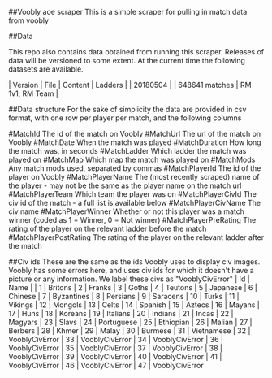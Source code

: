 ##Voobly aoe scraper
This is a simple scraper for pulling in match data from voobly

##Data

This repo also contains data obtained from running this scraper. Releases of data will be versioned to some extent. At the current time the following datasets are available. 

| Version | File | Content | Ladders |
| 20180504 | | 648641 matches | RM 1v1, RM Team |

##Data structure
For the sake of simplicity the data are provided in csv format, with one row per player per match, and the following columns

#MatchId
The id of the match on Voobly
#MatchUrl
The url of the match on Voobly
#MatchDate
When the match was played
#MatchDuration
How long the match was, in seconds
#MatchLadder
Which ladder the match was played on
#MatchMap
Which map the match was played on
#MatchMods
Any match mods used, separated by commas
#MatchPlayerId
The id of the player on Voobly
#MatchPlayerName
The (most recently scraped) name of the player - may not be the same as the player name on the match url
#MatchPlayerTeam
Which team the player was on
#MatchPlayerCivId
The civ id of the match - a full list is available below
#MatchPlayerCivName
The civ name
#MatchPlayerWinner
Whether or not this player was a match winner (coded as 1 = Winner, 0 = Not winner)
#MatchPlayerPreRating
The rating of the player on the relevant ladder before the match
#MatchPlayerPostRating
The rating of the player on the relevant ladder after the match

##Civ ids
These are the same as the ids Voobly uses to display civ images. Voobly has some errors here, and uses civ ids for which it doesn't have a picture or any information. We label these civs as "VooblyCivError"
| Id | Name |
| 1 | Britons
| 2 | Franks
| 3 | Goths
| 4 | Teutons
| 5 | Japanese
| 6 | Chinese
| 7 | Byzantines
| 8 | Persians
| 9 | Saracens
| 10 | Turks
| 11 | Vikings
| 12 | Mongols
| 13 | Celts
| 14 | Spanish
| 15 | Aztecs
| 16 | Mayans
| 17 | Huns
| 18 | Koreans
| 19 | Italians
| 20 | Indians
| 21 | Incas
| 22 | Magyars
| 23 | Slavs
| 24 | Portuguese
| 25 | Ethiopian
| 26 | Malian
| 27 | Berbers
| 28 | Khmer
| 29 | Malay
| 30 | Burmese
| 31 | Vietnamese
| 32 | VooblyCivError
| 33 | VooblyCivError
| 34 | VooblyCivError
| 36 | VooblyCivError
| 35 | VooblyCivError
| 37 | VooblyCivError
| 38 | VooblyCivError
| 39 | VooblyCivError
| 40 | VooblyCivError
| 41 | VooblyCivError
| 46 | VooblyCivError
| 47 | VooblyCivError